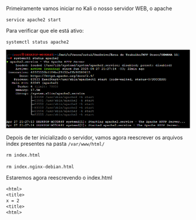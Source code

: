 Primeiramente vamos iniciar no Kali o nosso servidor WEB, o apache
```
service apache2 start
```

Para verificar que ele está ativo:

```
systemctl status apache2 
```

![](https://github.com/MrCat2357/web-hacking/blob/940683b98bb2677873654b8d44a9af716f0576e9/imagens/parte%201/2%20Conceitos%20Essenciais%20-%20HTML%2C%20PHP%2C%20JS/2%20img%201.png)

Depois de ter inicializado o servidor, vamos agora reescrever os arquivos index presentes na pasta `/var/www/html/` 

```
rm index.html

rm index.nginx-debian.html
```

Estaremos agora reescrevendo o index.html

```
<html>
<title>
x = 2
<title>
<html>
```
